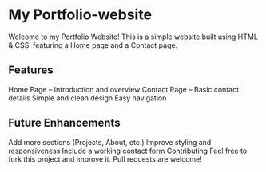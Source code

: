 # My Portfolio-website

Welcome to my Portfolio Website! This is a simple website built using HTML & CSS, featuring a Home page and a Contact page.

## Features
Home Page – Introduction and overview
Contact Page – Basic contact details
Simple and clean design
Easy navigation

## Future Enhancements
Add more sections (Projects, About, etc.)
Improve styling and responsiveness
Include a working contact form
Contributing
Feel free to fork this project and improve it. Pull requests are welcome!
